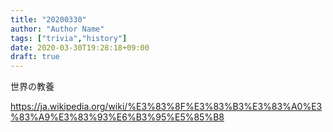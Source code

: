 ```yaml
---
title: "20200330"
author: "Author Name"
tags: ["trivia","history"]
date: 2020-03-30T19:28:18+09:00
draft: true
---
```


世界の教養

<!--more-->
https://ja.wikipedia.org/wiki/%E3%83%8F%E3%83%B3%E3%83%A0%E3%83%A9%E3%83%93%E6%B3%95%E5%85%B8

